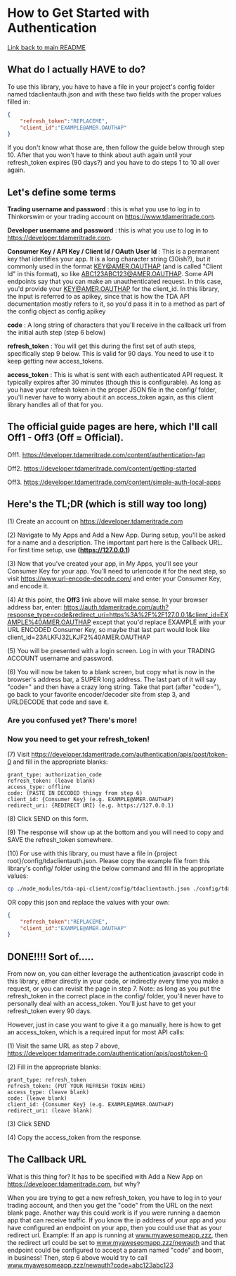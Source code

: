 # How to Get Started with Authentication
[Link back to main README](README.md)

## What do I actually HAVE to do?
To use this library, you have to have a file in your project's config folder named tdaclientauth.json and with these two fields with the proper values filled in:
```json
{
    "refresh_token":"REPLACEME",
    "client_id":"EXAMPLE@AMER.OAUTHAP"
}
```

If you don't know what those are, then follow the guide below through step 10. After that you won't have to think about auth again until your refresh_token expires (90 days?) and you have to do steps 1 to 10 all over again.

## Let's define some terms
**Trading username and password**
: this is what you use to log in to Thinkorswim or your trading account on https://www.tdameritrade.com.

**Developer username and password**
: this is what you use to log in to https://developer.tdameritrade.com.

**Consumer Key / API Key / Client Id / OAuth User Id**
: This is a permanent key that identifies your app. It is a long character string (30ish?), but it commonly used in the format KEY@AMER.OAUTHAP (and is called "Client Id" in this format), so like ABC123ABC123@AMER.OAUTHAP. Some API endpoints say that you can make an unauthenticated request. In this case, you'd provide your KEY@AMER.OAUTHAP for the client_id. In this library, the input is referred to as apikey, since that is how the TDA API documentation mostly refers to it, so you'd pass it in to a method as part of the config object as config.apikey

**code**
: A long string of characters that you'll receive in the callback url from the initial auth step (step 6 below)

**refresh_token**
: You will get this during the first set of auth steps, specifically step 9 below. This is valid for 90 days. You need to use it to keep getting new access_tokens.

**access_token**
: This is what is sent with each authenticated API request. It typically expires after 30 minutes (though this is configurable). As long as you have your refresh token in the proper JSON file in the config/ folder, you'll never have to worry about it an access_token again, as this client library handles all of that for you.

## The official guide pages are here, which I'll call Off1 - Off3 (Off = Official).
Off1. https://developer.tdameritrade.com/content/authentication-faq

Off2. https://developer.tdameritrade.com/content/getting-started

Off3. https://developer.tdameritrade.com/content/simple-auth-local-apps


## Here's the TL;DR (which is still way too long)
(1) Create an account on https://developer.tdameritrade.com

(2) Navigate to My Apps and Add a New App. During setup, you'll be asked for a name and a description. The important part here is the Callback URL. For first time setup, use **(https://127.0.0.1)**

(3) Now that you've created your app, in My Apps, you'll see your Consumer Key for your app. You'll need to urlencode it for the next step, so visit https://www.url-encode-decode.com/ and enter your Consumer Key, and encode it.

(4) At this point, the **Off3** link above will make sense. In your browser address bar, enter: https://auth.tdameritrade.com/auth?response_type=code&redirect_uri=https%3A%2F%2F127.0.0.1&client_id=EXAMPLE%40AMER.OAUTHAP except that you'd replace EXAMPLE with your URL ENCODED Consumer Key, so maybe that last part would look like client_id=23ALKFJ32LKJF2%40AMER.OAUTHAP

(5) You will be presented with a login screen. Log in with your TRADING ACCOUNT username and password.

(6) You will now be taken to a blank screen, but copy what is now in the browser's address bar, a SUPER long address. The last part of it will say "code=" and then have a crazy long string. Take that part (after "code="), go back to your favorite encoder/decoder site from step 3, and URLDECODE that code and save it.

### Are you confused yet? There's more!
### Now you need to get your refresh_token!

(7) Visit https://developer.tdameritrade.com/authentication/apis/post/token-0 and fill in the appropriate blanks:
```
grant_type: authorization_code
refresh_token: (leave blank)
access_type: offline
code: (PASTE IN DECODED thingy from step 6)
client_id: {Consumer Key} (e.g. EXAMPLE@AMER.OAUTHAP)
redirect_uri: {REDIRECT URI} (e.g. https://127.0.0.1)
```
(8) Click SEND on this form.

(9) The response will show up at the bottom and you will need to copy and SAVE the refresh_token somewhere.

(10) For use with this library, ou must have a file in {project root}/config/tdaclientauth.json. Please copy the example file from this library's config/ folder using the below command and fill in the appropriate values:

```bash
cp ./node_modules/tda-api-client/config/tdaclientauth.json ./config/tdaclientauth.json
```

OR copy this json and replace the values with your own:
```json
{
    "refresh_token":"REPLACEME",
    "client_id":"EXAMPLE@AMER.OAUTHAP"
}
```

## DONE!!!! Sort of.....

From now on, you can either leverage the authentication javascript code in this library, either directly in your code, or indirectly every time you make a request, or you can revisit the page in step 7. Note: as long as you put the refresh_token in the correct place in the config/ folder, you'll never have to personally deal with an access_token. You'll just have to get your refresh_token every 90 days.

However, just in case you want to give it a go manually, here is how to get an access_token, which is a required input for most API calls:

(1) Visit the same URL as step 7 above, https://developer.tdameritrade.com/authentication/apis/post/token-0

(2) Fill in the appropriate blanks:
```
grant_type: refresh_token
refresh_token: (PUT YOUR REFRESH TOKEN HERE)
access_type: (leave blank)
code: (leave blank)
client_id: {Consumer Key} (e.g. EXAMPLE@AMER.OAUTHAP)
redirect_uri: (leave blank)
```
(3) Click SEND

(4) Copy the access_token from the response.

## The Callback URL
What is this thing for? It has to be specified with Add a New App on https://developer.tdameritrade.com, but why? 

When you are trying to get a new refresh_token, you have to log in to your trading account, and then you get the "code" from the URL on the next blank page. Another way this could work is if you were running a daemon app that can receive traffic. If you know the ip address of your app and you have configured an endpoint on your app, then you could use that as your redirect url.
Example: If an app is running at www.myawesomeapp.zzz, then the redirect url could be set to www.myaweseomapp.zzz/newauth and that endpoint could be configured to accept a param named "code" and boom, in business! Then, step 6 above would try to call www.myawesomeapp.zzz/newauth?code=abc123abc123

